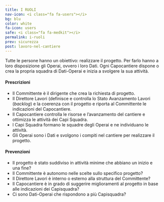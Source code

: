 ```yaml
---
title: I RUOLI
nav-icon: <i class="fa fa-users"></i>
bg: blu
color: white
fa-icon: users
safe: <i class="fa fa-medkit"></i>
permalink: i-ruoli
prev: sicurezza
post: lavoro-nel-cantiere
---
```



Tutte le persone hanno un obiettivo: realizzare il progetto. Per farlo hanno a loro disposizione gli Operai, ovvero i loro Dati. Ogni Capocantiere dispone o crea la propria squadra di Dati-Operai e inizia a svolgere la sua attività.

#### <i class="fa fa-exclamation-circle"></i> Prescrizioni

- Il Committente è il dirigente che crea la richiesta di progetto.
- Il Direttore Lavori (definisce e controlla lo Stato Avanzamento Lavori (*backlog*) e la coerenza con il progetto e riporta al Committente le indicazioni del Capocantiere. 
- Il Capocantiere controlla le risorse e l’avanzamento del cantiere e ottimizza le attività dei Capi Squadra. 
- I Capi Squadra formano le squadre degli Operai e ne individuano le attività.
- Gli Operai sono i Dati e svolgono i compiti nel cantiere per realizzare il progetto.

#### <i class="fa fa-question-circle"></i> Prevenzioni

- Il progetto è stato suddiviso in attività minime che abbiano un inizio e una fine? 
- Il Committente è autonomo nelle scelte sullo specifico progetto?
- Il Direttore Lavori è interno o esterno alla struttura del Committente?
- Il Capocantiere è in grado di suggerire miglioramenti al progetto in base alle indicazioni dei Capisquadra?
- Ci sono Dati-Operai che rispondono a più Capisquadra?
